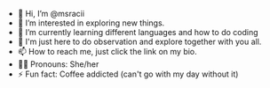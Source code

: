 - 👋 Hi, I’m @msracii
- 👀 I’m interested in exploring new things.
- 🌱 I’m currently learning different languages and how to do coding
- 💞️ I'm just here to do observation and explore together with you all.
- 📫 How to reach me, just click the link on my bio.
- 👱‍♀️ Pronouns: She/her
- ⚡ Fun fact: Coffee addicted (can't go with my day without it)

<!---
msracii/msracii is a ✨ special ✨ repository because its `README.md` (this file) appears on your GitHub profile.
You can click the Preview link to take a look at your changes.
--->
